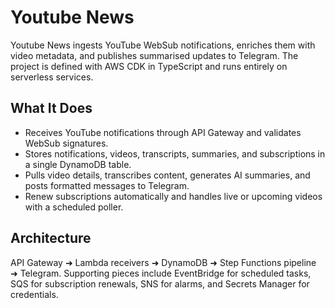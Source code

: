 # Youtube News

Youtube News ingests YouTube WebSub notifications, enriches them with video metadata, and publishes summarised updates
to Telegram. The project is defined with AWS CDK in TypeScript and runs entirely on serverless services.

## What It Does

- Receives YouTube notifications through API Gateway and validates WebSub signatures.
- Stores notifications, videos, transcripts, summaries, and subscriptions in a single DynamoDB table.
- Pulls video details, transcribes content, generates AI summaries, and posts formatted messages to Telegram.
- Renew subscriptions automatically and handles live or upcoming videos with a scheduled poller.

## Architecture

API Gateway ➜ Lambda receivers ➜ DynamoDB ➜ Step Functions pipeline ➜ Telegram. Supporting pieces include EventBridge
for scheduled tasks, SQS for subscription renewals, SNS for alarms, and Secrets Manager for credentials.


